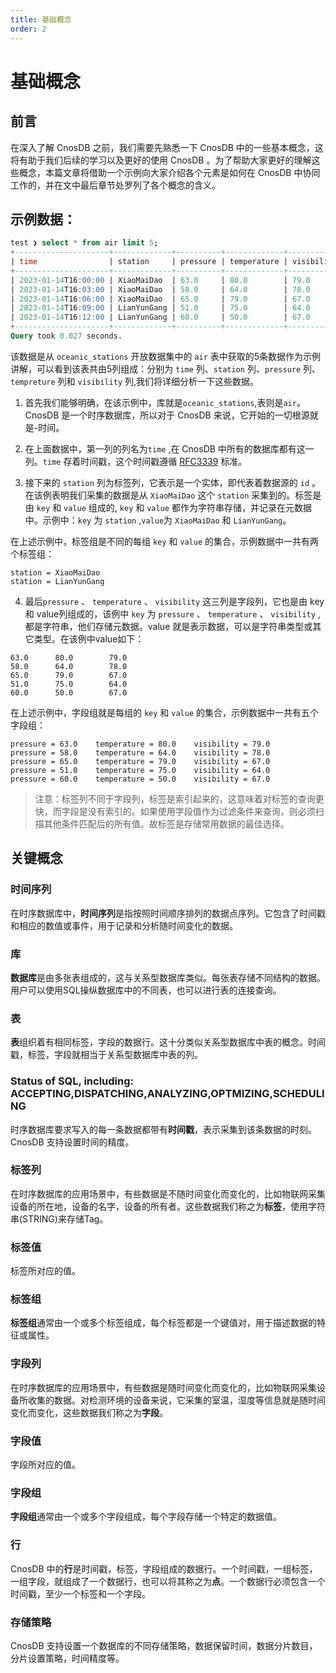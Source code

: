 ```yaml
---
title: 基础概念
order: 2
---
```


# 基础概念

## 前言

在深入了解 CnosDB 之前，我们需要先熟悉一下 CnosDB 中的一些基本概念，这将有助于我们后续的学习以及更好的使用 CnosDB 。为了帮助大家更好的理解这些概念，本篇文章将借助一个示例向大家介绍各个元素是如何在 CnosDB 中协同工作的，并在文中最后章节处罗列了各个概念的含义。

## 示例数据：

```sql
test ❯ select * from air limit 5;
+---------------------+-------------+----------+-------------+------------+
| time                | station     | pressure | temperature | visibility |
+---------------------+-------------+----------+-------------+------------+
| 2023-01-14T16:00:00 | XiaoMaiDao  | 63.0     | 80.0        | 79.0       |
| 2023-01-14T16:03:00 | XiaoMaiDao  | 58.0     | 64.0        | 78.0       |
| 2023-01-14T16:06:00 | XiaoMaiDao  | 65.0     | 79.0        | 67.0       |
| 2023-01-14T16:09:00 | LianYunGang | 51.0     | 75.0        | 64.0       |
| 2023-01-14T16:12:00 | LianYunGang | 60.0     | 50.0        | 67.0       |
+---------------------+-------------+----------+-------------+------------+
Query took 0.027 seconds.
```

该数据是从 `oceanic_stations` 开放数据集中的 `air` 表中获取的5条数据作为示例讲解，可以看到该表共由5列组成：分别为 `time` 列、`station` 列、`pressure` 列、`tempreture` 列和 `visibility` 列,我们将详细分析一下这些数据。

1. 首先我们能够明确，在该示例中，库就是`oceanic_stations`,表则是`air`。CnosDB 是一个时序数据库，所以对于 CnosDB 来说，它开始的一切根源就是-时间。

2. 在上面数据中，第一列的列名为`time` ,在 CnosDB 中所有的数据库都有这一列。`time` 存着时间戳，这个时间戳遵循 [RFC3339](https://www.ietf.org/rfc/rfc3339.txt) 标准。

3. 接下来的 `station` 列为标签列，它表示是一个实体，即代表着数据源的 `id` 。在该例表明我们采集的数据是从 `XiaoMaiDao` 这个 `station` 采集到的。标签是由 `key` 和 `value` 组成的, `key` 和 `value` 都作为字符串存储，并记录在元数据中。示例中：`key` 为 `station` ,`value`为 `XiaoMaiDao` 和 `LianYunGang`。

在上述示例中，标签组是不同的每组 `key` 和 `value` 的集合，示例数据中一共有两个标签组：

```text
station = XiaoMaiDao
station = LianYunGang
```

4. 最后`pressure` 、 `temperature` 、 `visibility` 这三列是字段列，它也是由 key 和 value列组成的，该例中 `key` 为 `pressure` 、 `temperature` 、 `visibility` ,都是字符串，他们存储元数据。value 就是表示数据，可以是字符串类型或其它类型。在该例中value如下：

```text
63.0      80.0        79.0       
58.0      64.0        78.0       
65.0      79.0        67.0       
51.0      75.0        64.0       
60.0      50.0        67.0       
```

在上述示例中，字段组就是每组的 `key` 和 `value` 的集合，示例数据中一共有五个字段组：

```text
pressure = 63.0    temperature = 80.0    visibility = 79.0       
pressure = 58.0    temperature = 64.0    visibility = 78.0       
pressure = 65.0    temperature = 79.0    visibility = 67.0       
pressure = 51.0    temperature = 75.0    visibility = 64.0       
pressure = 60.0    temperature = 50.0    visibility = 67.0       
```

> 注意：标签列不同于字段列，标签是索引起来的，这意味着对标签的查询更快，而字段是没有索引的。如果使用字段值作为过滤条件来查询，则必须扫描其他条件匹配后的所有值。故标签是存储常用数据的最佳选择。

## 关键概念

### 时间序列

在时序数据库中，**时间序列**是指按照时间顺序排列的数据点序列。它包含了时间戳和相应的数值或事件，用于记录和分析随时间变化的数据。

### 库

**数据库**是由多张表组成的，这与关系型数据库类似。每张表存储不同结构的数据。用户可以使用SQL操纵数据库中的不同表，也可以进行表的连接查询。

### 表

**表**组织着有相同标签，字段的数据行。这十分类似关系型数据库中表的概念。时间戳，标签，字段就相当于关系型数据库中表的列。

### Status of SQL, including: ACCEPTING,DISPATCHING,ANALYZING,OPTMIZING,SCHEDULING

时序数据库要求写入的每一条数据都带有**时间戳**，表示采集到该条数据的时刻。CnosDB 支持设置时间的精度。

### 标签列

在时序数据库的应用场景中，有些数据是不随时间变化而变化的，比如物联网采集设备的所在地，设备的名字，设备的所有者。这些数据我们称之为**标签**，使用字符串(STRING)来存储Tag。

### 标签值

标签所对应的值。

### 标签组

**标签组**通常由一个或多个标签组成，每个标签都是一个键值对，用于描述数据的特征或属性。

### 字段列

在时序数据库的应用场景中，有些数据是随时间变化而变化的，比如物联网采集设备所收集的数据。对检测环境的设备来说，它采集的室温，湿度等信息就是随时间变化而变化，这些数据我们称之为**字段**。

### 字段值

字段所对应的值。

### 字段组

**字段组**通常由一个或多个字段组成，每个字段存储一个特定的数据值。

### 行

CnosDB 中的**行**是时间戳，标签，字段组成的数据行。一个时间戳，一组标签，一组字段，就组成了一个数据行，也可以将其称之为**点**。一个数据行必须包含一个时间戳，至少一个标签和一个字段。

### 存储策略

CnosDB 支持设置一个数据库的不同存储策略，数据保留时间，数据分片数目，分片设置策略，时间精度等。
